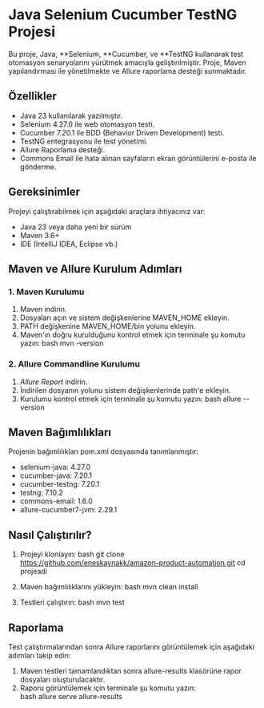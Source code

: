 # Java Selenium Cucumber TestNG Projesi

Bu proje, Java, **Selenium, **Cucumber, ve **TestNG kullanarak test otomasyon senaryolarını yürütmek amacıyla geliştirilmiştir. Proje, Maven yapılandırması ile yönetilmekte ve Allure raporlama desteği sunmaktadır.

## Özellikler
- Java 23 kullanılarak yazılmıştır.
- Selenium 4.27.0 ile web otomasyon testi.
- Cucumber 7.20.1 ile BDD (Behavior Driven Development) testi.
- TestNG entegrasyonu ile test yönetimi.
- Allure Raporlama desteği.
- Commons Email ile hata alınan sayfaların ekran görüntülerini e-posta ile gönderme.

## Gereksinimler
Projeyi çalıştırabilmek için aşağıdaki araçlara ihtiyacınız var:
- Java 23 veya daha yeni bir sürüm
- Maven 3.6+
- IDE (IntelliJ IDEA, Eclipse vb.)

## Maven ve Allure Kurulum Adımları
### 1. Maven Kurulumu
1. Maven indirin.
2. Dosyaları açın ve sistem değişkenlerine MAVEN_HOME ekleyin.
3. PATH değişkenine MAVEN_HOME/bin yolunu ekleyin.
4. Maven'ın doğru kurulduğunu kontrol etmek için terminale şu komutu yazın:
    bash
    mvn -version
    

### 2. Allure Commandline Kurulumu
1. *Allure Report* indirin.
2. İndirilen dosyanın yolunu sistem değişkenlerinde path'e ekleyin.
3. Kurulumu kontrol etmek için terminale şu komutu yazın:
    bash
    allure --version

## Maven Bağımlılıkları
Projenin bağımlılıkları pom.xml dosyasında tanımlanmıştır:
- selenium-java: 4.27.0
- cucumber-java: 7.20.1
- cucumber-testng: 7.20.1
- testng: 7.10.2
- commons-email: 1.6.0
- allure-cucumber7-jvm: 2.29.1

## Nasıl Çalıştırılır?
1. Projeyi klonlayın:
    bash
    git clone https://github.com/eneskaynakk/amazon-product-automation.git
    cd projeadi
    
2. Maven bağımlılıklarını yükleyin:
    bash
    mvn clean install
    
3. Testleri çalıştırın:
    bash
    mvn test
    
## Raporlama
Test çalıştırmalarından sonra Allure raporlarını görüntülemek için aşağıdaki adımları takip edin:  
1. Maven testleri tamamlandıktan sonra allure-results klasörüne rapor dosyaları oluşturulacaktır.  
2. Raporu görüntülemek için terminale şu komutu yazın:  
    bash
    allure serve allure-results
